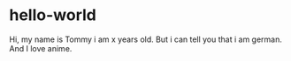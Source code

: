 # hello-world
Hi, my name is Tommy i am x years old. But i can tell you that i am german.
And I love anime.

